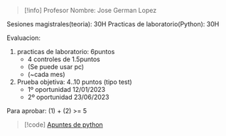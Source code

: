 

> [!info] Profesor
> Nombre: Jose German Lopez


Sesiones magistrales(teoria): 30H
Practicas de laboratorio(Python): 30H

Evaluacion:
1. practicas de laboratorio: 6puntos
	- 4 controles de 1.5puntos
	- (Se puede usar pc)
	- (~cada mes)
1. Prueba objetiva: 4..10 puntos (tipo test)
	- 1º oportunidad 12/01/2023
	- 2º oportunidad 23/06/2023

Para aprobar: (1) + (2) >= 5


> [!code] [Apuntes de python](https://luishervella.github.io/JB_Calculo1_UDC/capitulos/introduccion.html) 
> 


